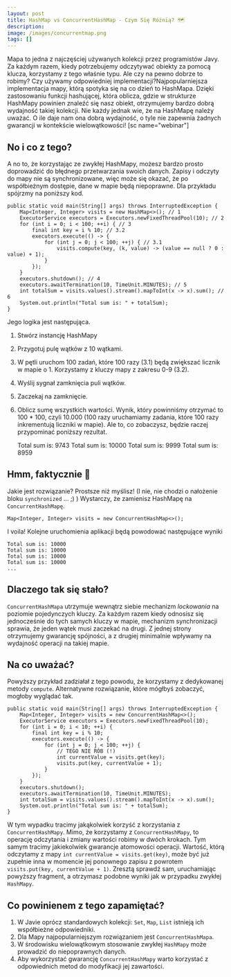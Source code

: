 ```yaml
---
layout: post
title: HashMap vs ConcurrentHashMap - Czym Się Różnią? 🗺
description: 
image: /images/concurrentmap.png
tags: []
---
```


Mapa to jedna z najczęściej używanych kolekcji przez programistów Javy. Za każdym razem, kiedy potrzebujemy odczytywać obiekty za pomocą klucza, korzystamy z tego właśnie typu. Ale czy na pewno dobrze to robimy? Czy używamy odpowiedniej implementacji?Najpopularniejsza implementacja mapy, którą spotyka się na co dzień to HashMapa. Dzięki zastosowaniu funkcji hashującej, która oblicza, gdzie w strukturze HashMapy powinien znaleźć się nasz obiekt, otrzymujemy bardzo dobrą wydajność takiej kolekcji. Nie każdy jednak wie, że na HashMapę należy uważać. O ile daje nam ona dobrą wydajność, o tyle nie zapewnia żadnych gwarancji w kontekście wielowątkowości! [sc name="webinar"]

## No i co z tego?
A no to, że korzystając ze zwykłej HashMapy, możesz bardzo prosto doprowadzić do błędnego przetwarzania swoich danych. Zapisy i odczyty do mapy nie są synchronizowane, więc może się okazać, że po współbieżnym dostępie, dane w mapie będą niepoprawne. Dla przykładu spójrzmy na poniższy kod.

    public static void main(String[] args) throws InterruptedException {
        Map<Integer, Integer> visits = new HashMap<>(); // 1
        ExecutorService executors = Executors.newFixedThreadPool(10); // 2
        for (int i = 0; i < 100; ++i) { // 3
            final int key = i % 10; // 3.2
            executors.execute(() -> {
                for (int j = 0; j < 100; ++j) { // 3.1
                    visits.compute(key, (k, value) -> (value == null ? 0 : value) + 1);
                }
            });
        }
        executors.shutdown(); // 4
        executors.awaitTermination(10, TimeUnit.MINUTES); // 5
        int totalSum = visits.values().stream().mapToInt(x -> x).sum(); // 6
        System.out.println("Total sum is: " + totalSum);
    }

Jego logika jest następująca.
1. Stwórz instancję HashMapy
2. Przygotuj pulę wątków z 10 wątkami.
3. W pętli uruchom 100 zadań, które 100 razy (3.1) będą zwiększać licznik w mapie o 1. Korzystamy z kluczy mapy z zakresu 0-9 (3.2).
4. Wyślij sygnał zamknięcia puli wątków.
5. Zaczekaj na zamknięcie.
6. Oblicz sumę wszystkich wartości.
Wynik, który powinniśmy otrzymać to 100 \* 100, czyli 10.000 (100 razy uruchamiamy zadania, które 100 razy inkrementują liczniki w mapie). Ale to, co zobaczysz, będzie raczej przypominać poniższy rezultat.

    Total sum is: 9743
    Total sum is: 10000
    Total sum is: 9999
    Total sum is: 8959

## Hmm, faktycznie 🤔
Jakie jest rozwiązanie? Prostsze niż myślisz! (I nie, nie chodzi o nałożenie bloku `synchronized` ... ;) ) Wystarczy, że zamienisz HashMapę na `ConcurrentHashMapę`.

    Map<Integer, Integer> visits = new ConcurrentHashMap<>();

I voila! Kolejne uruchomienia aplikacji będą powodować następujące wyniki

    Total sum is: 10000
    Total sum is: 10000
    Total sum is: 10000
    Total sum is: 10000
    ...

## Dlaczego tak się stało?
`ConcurrentHashMapa` utrzymuje wewnątrz siebie mechanizm _lockowania_ na poziomie pojedynczych kluczy. Za każdym razem kiedy odnosisz się jednocześnie do tych samych kluczy w mapie, mechanizm synchronizacji sprawia, że jeden wątek musi zaczekać na drugi. Z jednej strony otrzymujemy gwarancję spójności, a z drugiej minimalnie wpływamy na wydajność operacji na takiej mapie.
## Na co uważać?
Powyższy przykład zadziałał z tego powodu, że korzystamy z dedykowanej metody `compute`. Alternatywne rozwiązanie, które mógłbyś zobaczyć, mogłoby wyglądać tak.

    public static void main(String[] args) throws InterruptedException {
        Map<Integer, Integer> visits = new ConcurrentHashMap<>(); 
        ExecutorService executors = Executors.newFixedThreadPool(10); 
        for (int i = 0; i < 10; ++i) {  
            final int key = i % 10;
            executors.execute(() -> {
                for (int j = 0; j < 100; ++j) {  
                    // TEGO NIE RÓB (!)
                    int currentValue = visits.get(key);
                    visits.put(key, currentValue + 1);
                }
            });
        }
        executors.shutdown();  
        executors.awaitTermination(10, TimeUnit.MINUTES); 
        int totalSum = visits.values().stream().mapToInt(x -> x).sum();  
        System.out.println("Total sum is: " + totalSum);
    }

W tym wypadku tracimy jakąkolwiek korzyść z korzystania z `ConcurrentHashMapy`. Mimo, że korzystamy z `ConcurrentHashMapy`, to operację odczytania i zmiany wartości robimy w dwóch krokach. Tym samym tracimy jakiekolwiek gwarancje atomowości operacji. Wartość, którą odczytamy z mapy `int currentValue = visits.get(key)`, może być już zupełnie inna w momencie jej ponownego zapisu z powrotem `visits.put(key, currentValue + 1)`. Zresztą sprawdź sam, uruchamiając powyższy fragment, a otrzymasz podobne wyniki jak w przypadku zwykłej `HashMapy`.
## Co powinienem z tego zapamiętać?

1. W Javie oprócz standardowych kolekcji: `Set`, `Map`, `List` istnieją ich współbieżne odpowiedniki.
2. Dla Mapy najpopularniejszym rozwiązaniem jest `ConcurrentHashMapa`.
3. W środowisku wielowątkowym stosowanie zwykłej `HashMapy` może prowadzić do niepoprawnych danych.
4. Aby wykorzystać gwarancję `ConcurrentHashMapy` warto korzystać z odpowiednich metod do modyfikacji jej zawartości.

